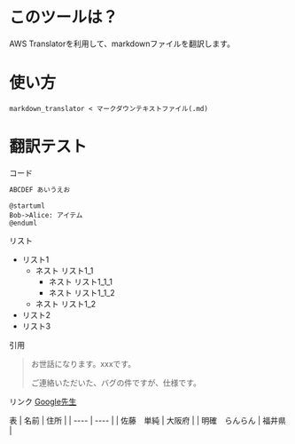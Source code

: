 # このツールは？
AWS Translatorを利用して、markdownファイルを翻訳します。

# 使い方

```
markdown_translator < マークダウンテキストファイル(.md)
```

# 翻訳テスト

コード
```javascript
ABCDEF あいうえお
```

```plantuml
@startuml
Bob->Alice: アイテム
@enduml
```

リスト
- リスト1
    - ネスト リスト1_1
        - ネスト リスト1_1_1
        - ネスト リスト1_1_2
    - ネスト リスト1_2
- リスト2
- リスト3

引用
> お世話になります。xxxです。
>
> ご連絡いただいた、バグの件ですが、仕様です。

リンク
[Google先生](https://www.google.co.jp/)

表
|  名前  |  住所  |
| ---- | ---- |
|  佐藤　単純  |  大阪府  |
|  明確　らんらん  |  福井県  |
